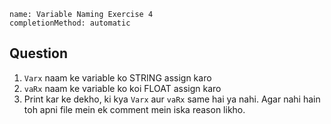 ```ngMeta
name: Variable Naming Exercise 4
completionMethod: automatic
```

## Question

1. `Varx` naam ke variable ko STRING assign karo
2. `vaRx` naam ke variable ko koi FLOAT assign karo
3. Print kar ke dekho, ki kya `Varx` aur `vaRx` same hai ya nahi. Agar nahi hain toh apni file mein ek comment mein iska reason likho.
